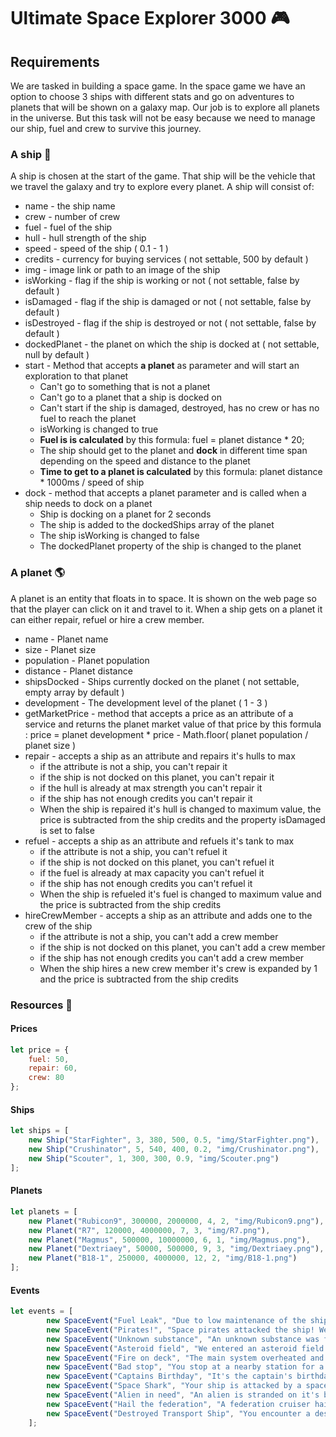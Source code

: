 # Ultimate Space Explorer 3000 🎮
## Requirements 
We are tasked in building a space game. In the space game we have an option to choose 3 ships with different stats and go on adventures to planets that will be shown on a galaxy map. Our job is to explore all planets in the universe. But this task will not be easy because we need to manage our ship, fuel and crew to survive this journey. 

### A ship 🚀
A ship is chosen at the start of the game. That ship will be the vehicle that we travel the galaxy and try to explore every planet. A ship will consist of:
* name - the ship name
* crew - number of crew
* fuel - fuel of the ship
* hull - hull strength of the ship
* speed - speed of the ship  ( 0.1 - 1 )
* credits - currency for buying services ( not settable, 500 by default )
* img - image link or path to an image of the ship
* isWorking - flag if the ship is working or not ( not settable, false by default )
* isDamaged - flag if the ship is damaged or not ( not settable, false by default )
* isDestroyed - flag if the ship is destroyed or not ( not settable, false by default )
* dockedPlanet - the planet on which the ship is docked at ( not settable, null by default )
* start - Method that accepts **a planet** as parameter and will start an exploration to that planet
	* Can't go to something that is not a planet
	* Can't go to a planet that a ship is docked on
	* Can't start if the ship is damaged, destroyed, has no crew or has no fuel to reach the planet
	* isWorking is changed to true
	* **Fuel is is calculated** by this formula: fuel = planet distance  *  20;
	* The ship should get to the planet and **dock** in different time span depending on the speed and distance to the planet
	* **Time to get to a planet is calculated** by this formula: planet distance  *  1000ms  /  speed of ship
* dock - method that accepts a planet parameter and is called when a ship needs to dock on a planet
	* Ship is docking on a planet for 2 seconds
	* The ship is added to the dockedShips array of the planet
	* The ship isWorking is changed to false
	* The dockedPlanet property of the ship is changed to the planet
### A planet 🌎
A planet is an entity that floats in to space. It is shown on the web page so that the player can click on it and travel to it. When a ship gets on a planet it can either repair, refuel or hire a crew member.
* name - Planet name
* size - Planet size
* population - Planet population
* distance - Planet distance
* shipsDocked - Ships currently docked on the planet ( not settable, empty array by default )
* development - The development level of the planet ( 1 - 3 )
* getMarketPrice - method that accepts a price as an attribute of a service and returns the planet market value of that price by this formula : price = planet development * price - Math.floor( planet population / planet size )
* repair - accepts a ship as an attribute and repairs it's hulls to max
	* if the attribute is not a ship, you can't repair it
	* if the ship is not docked on this planet, you can't repair it
	* if the hull is already at max strength you can't repair it
	* if the ship has not enough credits you can't repair it
	* When the ship is repaired it's hull is changed to maximum value, the price is subtracted from the ship credits and the property isDamaged is set to false
* refuel - accepts a ship as an attribute and refuels it's tank to max
	* if the attribute is not a ship, you can't refuel it
	* if the ship is not docked on this planet, you can't refuel it
	* if the fuel is already at max capacity you can't refuel it
	* if the ship has not enough credits you can't refuel it
	* When the ship is refueled it's fuel is changed to maximum value and the price is subtracted from the ship credits
* hireCrewMember - accepts a ship as an attribute and adds one to the crew of the ship
	* if the attribute is not a ship, you can't add a crew member
	* if the ship is not docked on this planet, you can't add a crew member
	* if the ship has not enough credits you can't add a crew member
	* When the ship hires a new crew member it's crew is expanded by 1 and the price is subtracted from the ship credits

### Resources 🎁
#### Prices
```javascript
let price = {
    fuel: 50,
    repair: 60,
    crew: 80
};
```
#### Ships
```javascript
let ships = [
    new Ship("StarFighter", 3, 380, 500, 0.5, "img/StarFighter.png"),
    new Ship("Crushinator", 5, 540, 400, 0.2, "img/Crushinator.png"),
    new Ship("Scouter", 1, 300, 300, 0.9, "img/Scouter.png")
];
```
#### Planets
```javascript
let planets = [
    new Planet("Rubicon9", 300000, 2000000, 4, 2, "img/Rubicon9.png"),
    new Planet("R7", 120000, 4000000, 7, 3, "img/R7.png"),
    new Planet("Magmus", 500000, 10000000, 6, 1, "img/Magmus.png"),
    new Planet("Dextriaey", 50000, 500000, 9, 3, "img/Dextriaey.png"),
    new Planet("B18-1", 250000, 4000000, 12, 2, "img/B18-1.png")
];
```
#### Events
```javascript
let events = [
        new SpaceEvent("Fuel Leak", "Due to low maintenance of the ship, the fuel tank leaked. The leak was patched, but we lost some fuel.", 0, -50, 0 ),
        new SpaceEvent("Pirates!", "Space pirates attacked the ship! We escaped, but our hull took some damage!", 0, -20, -150 ),
        new SpaceEvent("Unknown substance", "An unknown substance was found on the cargo ship. A crew member touched it and died on the spot.", -1, 0, 0 ),
        new SpaceEvent("Asteroid field", "We entered an asteroid field. It was hard, but our captain managed to go out of it.", 0, -30, -100 ),
        new SpaceEvent("Fire on deck", "The main system overheated and fire broke from one of the panels. The crew quickly extinguished it.", 0, 0, -70 ),
        new SpaceEvent("Bad stop", "You stop at a nearby station for a pit-stop. They give you repair supplies.", 0, -50, +50 ),
        new SpaceEvent("Captains Birthday", "It's the captain's birthday. Everybody got drunk. Nobody remembers what happened the last 12 hours.", -1, -60, -100 ),
        new SpaceEvent("Space Shark", "Your ship is attacked by a space shark. After killing it, you watch a tutorial on how to turn shark blood in to fuel.", 0, +80, -120 ),
        new SpaceEvent("Alien in need", "An alien is stranded on it's broken ship. It took some time and effort but you save him and board him on your ship.", 1, -50, -50 ),
        new SpaceEvent("Hail the federation", "A federation cruiser hails you. They help you with supplies and fuel.", 0, +100, +100 ),
        new SpaceEvent("Destroyed Transport Ship", "You encounter a destroyed transport ship. It's dangerous, but you try salvaging its fuel tank.", 0, +150, -80 )
    ];
```
